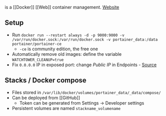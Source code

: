 is a [[Docker]] [[Web]] container management. [Website](https://www.portainer.io/)
## Setup
* Run `docker run --restart always -d -p 9000:9000 -v /var/run/docker.sock:/var/run/docker.sock -v portainer_data:/data portainer/portainer-ce`
	* `-ce` is community edition, the free one
* Automatically remove old images: define the variable `WATCHTOWER_CLEANUP=true`
* Fix `0.0.0.0` IP in exposed port: change *Public IP* in Endpoints - [Source](https://documentation.portainer.io/v2.0/troubleshooting/troubleshooting/#exposed-ports-in-the-container-view-redirects-me-to-0000-what-can-i-do)
## Stacks / Docker compose
* Files stored in `/var/lib/docker/volumes/portainer_data/_data/compose/`
* Can be deployed from [[GitHub]]
	* Token can be generated from Settings → Developer settings
* Persistent volumes are named `stackname_volumename`